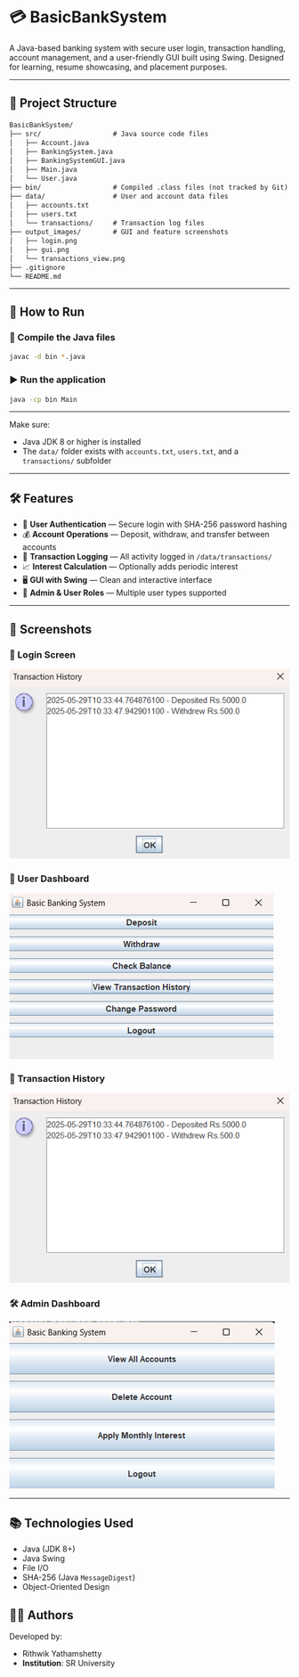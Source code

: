 # 💳 BasicBankSystem

A Java-based banking system with secure user login, transaction handling, account management, and a user-friendly GUI built using Swing. Designed for learning, resume showcasing, and placement purposes.

---

## 📂 Project Structure

```
BasicBankSystem/
├── src/                  # Java source code files
│   ├── Account.java
│   ├── BankingSystem.java
│   ├── BankingSystemGUI.java
│   ├── Main.java
│   └── User.java
├── bin/                  # Compiled .class files (not tracked by Git)
├── data/                 # User and account data files
│   ├── accounts.txt
│   ├── users.txt
│   └── transactions/     # Transaction log files
├── output_images/        # GUI and feature screenshots
│   ├── login.png
│   ├── gui.png
│   └── transactions_view.png
├── .gitignore
└── README.md
```

---

## 🚀 How to Run

### 🔧 Compile the Java files
```bash
javac -d bin *.java
```

### ▶️ Run the application
```bash
java -cp bin Main
```
---
Make sure:
- Java JDK 8 or higher is installed
- The `data/` folder exists with `accounts.txt`, `users.txt`, and a `transactions/` subfolder

---

## 🛠 Features

- 🔐 **User Authentication** — Secure login with SHA-256 password hashing
- 💰 **Account Operations** — Deposit, withdraw, and transfer between accounts
- 📜 **Transaction Logging** — All activity logged in `/data/transactions/`
- 📈 **Interest Calculation** — Optionally adds periodic interest
- 🖥️ **GUI with Swing** — Clean and interactive interface
- 👥 **Admin & User Roles** — Multiple user types supported
---

## 📸 Screenshots

### 🔐 Login Screen
![Login Screen](screenshots/login.png)

### 👤 User Dashboard
![User Dashboard](screenshots/user-dashboard.png)

### 📄 Transaction History
![Transaction History](screenshots/transaction-history.png)

### 🛠 Admin Dashboard
![Admin Dashboard](screenshots/admin-dashboard.png)

---
## 📚 Technologies Used

- Java (JDK 8+)
- Java Swing
- File I/O
- SHA-256 (Java `MessageDigest`)
- Object-Oriented Design
   
## 🙋‍♂️ Authors
Developed by:
- Rithwik Yathamshetty
- **Institution**: SR University
